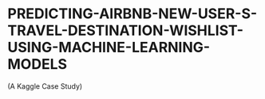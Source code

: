 # PREDICTING-AIRBNB-NEW-USER-S-TRAVEL-DESTINATION-WISHLIST-USING-MACHINE-LEARNING-MODELS
(A Kaggle Case Study)
